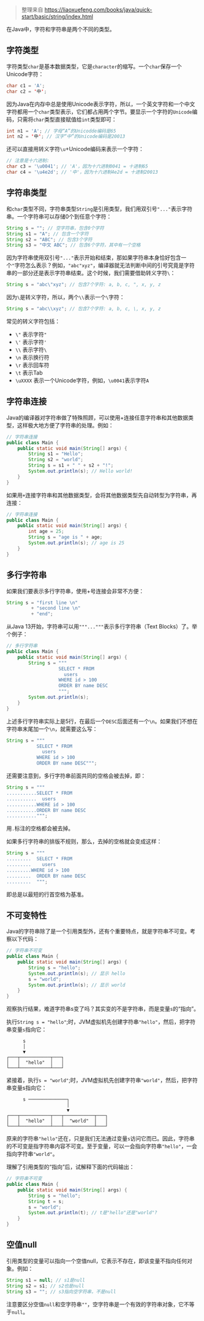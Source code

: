 > 整理来自  https://liaoxuefeng.com/books/java/quick-start/basic/string/index.html

在Java中，字符和字符串是两个不同的类型。

##  字符类型

字符类型`char`是基本数据类型，它是`character`的缩写。一个`char`保存一个Unicode字符：

```java
char c1 = 'A';
char c2 = '中';
```

因为Java在内存中总是使用Unicode表示字符，所以，一个英文字符和一个中文字符都用一个`char`类型表示，它们都占用两个字节。要显示一个字符的`Unicode`编码，只需将`char`类型直接赋值给`int`类型即可：

```java
int n1 = 'A'; // 字母“A”的Unicodde编码是65
int n2 = '中'; // 汉字“中”的Unicode编码是20013
```

还可以直接用转义字符`\u`+Unicode编码来表示一个字符：

```java
// 注意是十六进制:
char c3 = '\u0041'; // 'A'，因为十六进制0041 = 十进制65
char c4 = '\u4e2d'; // '中'，因为十六进制4e2d = 十进制20013
```

## 字符串类型

和`char`类型不同，字符串类型`String`是引用类型，我们用双引号`"..."`表示字符串。一个字符串可以存储0个到任意个字符：

```java
String s = ""; // 空字符串，包含0个字符
String s1 = "A"; // 包含一个字符
String s2 = "ABC"; // 包含3个字符
String s3 = "中文 ABC"; // 包含6个字符，其中有一个空格
```

因为字符串使用双引号`"..."`表示开始和结束，那如果字符串本身恰好包含一个`"`字符怎么表示？例如，`"abc"xyz"`，编译器就无法判断中间的引号究竟是字符串的一部分还是表示字符串结束。这个时候，我们需要借助转义字符`\`：

```java
String s = "abc\"xyz"; // 包含7个字符: a, b, c, ", x, y, z
```

因为`\`是转义字符，所以，两个`\\`表示一个`\`字符：

```java
String s = "abc\\xyz"; // 包含7个字符: a, b, c, \, x, y, z
```

常见的转义字符包括：

- `\"` 表示字符`"`
- `\'` 表示字符`'`
- `\\` 表示字符`\`
- `\n` 表示换行符
- `\r` 表示回车符
- `\t` 表示Tab
- `\uXXXX` 表示一个Unicode字符，例如，`\u0041`表示字符`A`

## 字符串连接

Java的编译器对字符串做了特殊照顾，可以使用+连接任意字符串和其他数据类型，这样极大地方便了字符串的处理。例如：

```java
// 字符串连接
public class Main {
    public static void main(String[] args) {
        String s1 = "Hello";
        String s2 = "world";
        String s = s1 + " " + s2 + "!";
        System.out.println(s); // Hello world!
    }
}
```

如果用`+`连接字符串和其他数据类型，会将其他数据类型先自动转型为字符串，再连接：

```java
// 字符串连接
public class Main {
    public static void main(String[] args) {
        int age = 25;
        String s = "age is " + age;
        System.out.println(s); // age is 25
    }
}
```

## 多行字符串

如果我们要表示多行字符串，使用+号连接会非常不方便：

```java
String s = "first line \n"
         + "second line \n"
         + "end";
```

从Java 13开始，字符串可以用`"""..."""`表示多行字符串（Text Blocks）了。举个例子：

```java
// 多行字符串
public class Main {
    public static void main(String[] args) {
        String s = """
                   SELECT * FROM
                     users
                   WHERE id > 100
                   ORDER BY name DESC
                   """;
        System.out.println(s);
    }
}
```

上述多行字符串实际上是5行，在最后一个`DESC`后面还有一个`\n`。如果我们不想在字符串末尾加一个`\n`，就需要这么写：

```java
String s = """ 
           SELECT * FROM
             users
           WHERE id > 100
           ORDER BY name DESC""";
```

还需要注意到，多行字符串前面共同的空格会被去掉，即：

```java
String s = """
...........SELECT * FROM
...........  users
...........WHERE id > 100
...........ORDER BY name DESC
...........""";
```

用`.`标注的空格都会被去掉。

如果多行字符串的排版不规则，那么，去掉的空格就会变成这样：

```java
String s = """
.........  SELECT * FROM
.........    users
.........WHERE id > 100
.........  ORDER BY name DESC
.........  """;
```

即总是以最短的行首空格为基准。

## 不可变特性

Java的字符串除了是一个引用类型外，还有个重要特点，就是字符串不可变。考察以下代码：

```java
// 字符串不可变
public class Main {
    public static void main(String[] args) {
        String s = "hello";
        System.out.println(s); // 显示 hello
        s = "world";
        System.out.println(s); // 显示 world
    }
}
```

观察执行结果，难道字符串s变了吗？其实变的不是字符串，而是变量`s`的“指向”。

执行`String s = "hello"`;时，JVM虚拟机先创建字符串`"hello"`，然后，把字符串变量`s`指向它：

```
      s
      │
      ▼
┌───┬───────────┬───┐
│   │  "hello"  │   │
└───┴───────────┴───┘
```

紧接着，执行`s = "world"`;时，JVM虚拟机先创建字符串`"world"`，然后，把字符串变量s指向它：

```
      s ──────────────┐
                      │
                      ▼
┌───┬───────────┬───┬───────────┬───┐
│   │  "hello"  │   │  "world"  │   │
└───┴───────────┴───┴───────────┴───┘

```

原来的字符串`"hello"`还在，只是我们无法通过变量`s`访问它而已。因此，字符串的不可变是指字符串内容不可变。至于变量，可以一会指向字符串`"hello"`，一会指向字符串`"world"`。

理解了引用类型的“指向”后，试解释下面的代码输出：

```java
// 字符串不可变
public class Main {
    public static void main(String[] args) {
        String s = "hello";
        String t = s;
        s = "world";
        System.out.println(t); // t是"hello"还是"world"?
    }
}
```

## 空值null

引用类型的变量可以指向一个空值null，它表示不存在，即该变量不指向任何对象。例如：

```java
String s1 = null; // s1是null
String s2 = s1; // s2也是null
String s3 = ""; // s3指向空字符串，不是null
```

注意要区分空值`null`和空字符串`""`，空字符串是一个有效的字符串对象，它不等于`null`。